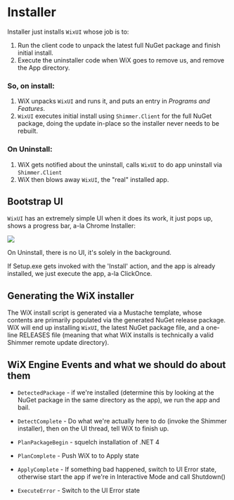 # Installer

Installer just installs `WixUI` whose job is to:

1. Run the client code to unpack the latest full NuGet package and finish
   initial install.
1. Execute the uninstaller code when WiX goes to remove us, and remove the App
   directory.

### So, on install:

1. WiX unpacks `WixUI` and runs it, and puts an entry in *Programs and
   Features*.
1. `WixUI` executes initial install using `Shimmer.Client` for the full
   NuGet package, doing the update in-place so the installer never needs to be
   rebuilt.  

### On Uninstall:

1. WiX gets notified about the uninstall, calls `WixUI` to do app
   uninstall via `Shimmer.Client`
1. WiX then blows away `WixUI`, the "real" installed app.

## Bootstrap UI

`WixUI` has an extremely simple UI when it does its work, it just pops
up, shows a progress bar, a-la Chrome Installer:

![](http://t0.gstatic.com/images?q=tbn:ANd9GcS_DuuEyOX1lfeo_jDetHLiE17pp_4M-Xerj2ieGEkvQQ4h83w57IL5KD6Kzw)

On Uninstall, there is no UI, it's solely in the background.

If Setup.exe gets invoked with the 'Install' action, and the app is already
installed, we just execute the app, a-la ClickOnce.

## Generating the WiX installer

The WiX install script is generated via a Mustache template, whose contents
are primarily populated via the generated NuGet release package. WiX will end
up installing `WixUI`, the latest NuGet package file, and a one-line
RELEASES file (meaning that what WiX installs is technically a valid Shimmer
remote update directory).

## WiX Engine Events and what we should do about them

* `DetectedPackage` - if we're installed (determine this by looking at the
   NuGet package in the same directory as the app), we run the app and bail.

* `DetectComplete` - Do what we're actually here to do (invoke the Shimmer
  installer), then on the UI thread, tell WiX to finish up.

* `PlanPackageBegin` - squelch installation of .NET 4

* `PlanComplete` - Push WiX to to Apply state

* `ApplyComplete` - If something bad happened, switch to UI Error state,
  otherwise start the app if we're in Interactive Mode and call Shutdown()

* `ExecuteError` - Switch to the UI Error state
